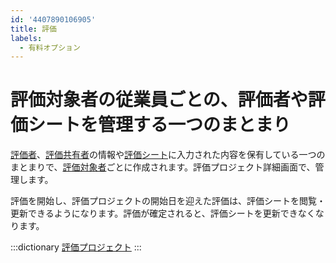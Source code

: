 ```yaml
---
id: '4407890106905'
title: 評価
labels:
  - 有料オプション
---
```

# 評価対象者の従業員ごとの、評価者や評価シートを管理する一つのまとまり

[評価者](https://knowledge.smarthr.jp/hc/ja/articles/4407890061849)、[評価共有者](https://knowledge.smarthr.jp/hc/ja/articles/4407890069273)の情報や[評価シート](https://knowledge.smarthr.jp/hc/ja/articles/4407897107993)に入力された内容を保有している一つのまとまりで、[評価対象者](https://knowledge.smarthr.jp/hc/ja/articles/4407897165209)ごとに作成されます。評価プロジェクト詳細画面で、管理します。

評価を開始し、評価プロジェクトの開始日を迎えた評価は、評価シートを閲覧・更新できるようになります。評価が確定されると、評価シートを更新できなくなります。

:::dictionary
[評価プロジェクト](https://knowledge.smarthr.jp/hc/ja/articles/4407897092377)
:::
